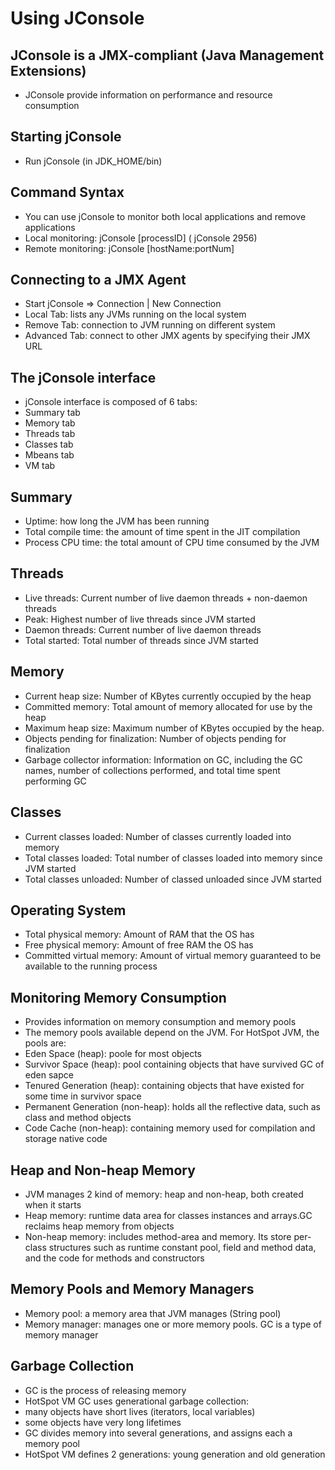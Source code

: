 # Using JConsole## JConsole is a JMX-compliant (Java Management Extensions)* JConsole provide information on performance and resource consumption## Starting jConsole* Run jConsole (in JDK_HOME/bin)## Command Syntax* You can use jConsole to monitor both local applications and remove applications* Local monitoring: jConsole [processID] ( jConsole 2956)* Remote monitoring: jConsole [hostName:portNum]## Connecting to a JMX Agent* Start jConsole => Connection | New Connection* Local Tab: lists any JVMs running on the local system* Remove Tab: connection to JVM running on different system* Advanced Tab: connect to other JMX agents by specifying their JMX URL## The jConsole interface* jConsole interface is composed of 6 tabs:* Summary tab* Memory tab* Threads tab* Classes tab* Mbeans tab* VM tab## Summary* Uptime: how long the JVM has been running* Total compile time: the amount of time spent in the JIT compilation* Process CPU time: the total amount of CPU time consumed by the JVM## Threads* Live threads: Current number of live daemon threads + non-daemon threads* Peak: Highest number of live threads since JVM started* Daemon threads: Current number of live daemon threads* Total started: Total number of threads since JVM started## Memory* Current heap size: Number of KBytes currently occupied by the heap* Committed memory: Total amount of memory allocated for use by the heap* Maximum heap size: Maximum number of KBytes occupied by the heap.* Objects pending for finalization: Number of objects pending for finalization* Garbage collector information: Information on GC, including the GC names, number of collections performed, and total time spent performing GC## Classes* Current classes loaded: Number of classes currently loaded into memory* Total classes loaded: Total number of classes loaded into memory since JVM started* Total classes unloaded: Number of classed unloaded since JVM started## Operating System* Total physical memory: Amount of RAM that the OS has* Free physical memory: Amount of free RAM the OS has* Committed virtual memory: Amount of virtual memory guaranteed to be available to the running process## Monitoring Memory Consumption* Provides information on memory consumption and memory pools* The memory pools available depend on the JVM. For HotSpot JVM, the pools are:* Eden Space (heap): poole for most objects* Survivor Space (heap): pool containing objects that have survived GC of eden sapce* Tenured Generation (heap): containing objects that have existed for some time in survivor space* Permanent Generation (non-heap): holds all the reflective data, such as class and method objects* Code Cache (non-heap): containing memory used for compilation and storage native code## Heap and Non-heap Memory* JVM manages 2 kind of memory: heap and non-heap, both created when it starts* Heap memory: runtime data area for classes instances and arrays.GC reclaims heap memory from objects* Non-heap memory: includes method-area and memory. Its store per-class structures such as runtime constant pool, field and method data, and the code for methods and constructors## Memory Pools and Memory Managers* Memory pool: a memory area that JVM manages (String pool)* Memory manager: manages one or more memory pools. GC is a type of memory manager## Garbage Collection* GC is the process of releasing memory* HotSpot VM GC uses generational garbage collection:* many objects have short lives (iterators, local variables)* some objects have very long lifetimes* GC divides memory into several generations, and assigns each a memory pool* HotSpot VM defines 2 generations: young generation and old generation